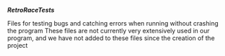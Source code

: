 ***RetroRaceTests***

Files for testing bugs and catching errors when running without crashing the program
These files are not currently very extensively used in our program, and we have not added to these files since the creation of the project
